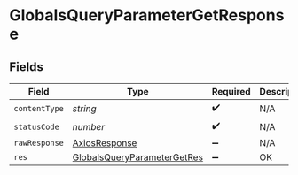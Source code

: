 # GlobalsQueryParameterGetResponse


## Fields

| Field                                                                                 | Type                                                                                  | Required                                                                              | Description                                                                           |
| ------------------------------------------------------------------------------------- | ------------------------------------------------------------------------------------- | ------------------------------------------------------------------------------------- | ------------------------------------------------------------------------------------- |
| `contentType`                                                                         | *string*                                                                              | :heavy_check_mark:                                                                    | N/A                                                                                   |
| `statusCode`                                                                          | *number*                                                                              | :heavy_check_mark:                                                                    | N/A                                                                                   |
| `rawResponse`                                                                         | [AxiosResponse](https://axios-http.com/docs/res_schema)                               | :heavy_minus_sign:                                                                    | N/A                                                                                   |
| `res`                                                                                 | [GlobalsQueryParameterGetRes](../../models/operations/globalsqueryparametergetres.md) | :heavy_minus_sign:                                                                    | OK                                                                                    |